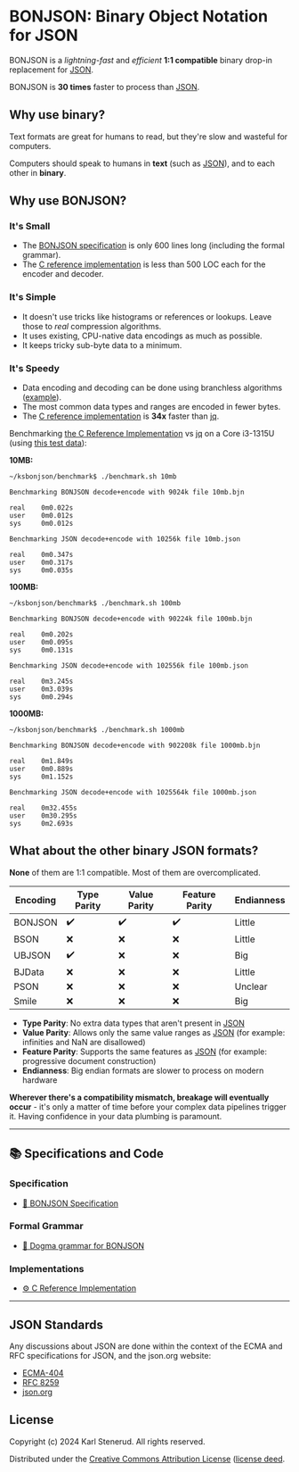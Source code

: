 BONJSON: Binary Object Notation for JSON
========================================

BONJSON is a _lightning-fast_ and _efficient_ **1:1 compatible** binary drop-in replacement for [JSON](#json-standards).

BONJSON is **30 times** faster to process than [JSON](#json-standards).


Why use binary?
---------------

Text formats are great for humans to read, but they're slow and wasteful for computers.

Computers should speak to humans in **text** (such as [JSON](#json-standards)), and to each other in **binary**.


Why use BONJSON?
----------------

### It's Small

* The [BONJSON specification](bonjson.md) is only 600 lines long (including the formal grammar).
* The [C reference implementation](https://github.com/kstenerud/ksbonjson/tree/main/library/src) is less than 500 LOC each for the encoder and decoder.

### It's Simple

* It doesn't use tricks like histograms or references or lookups. Leave those to _real_ compression algorithms.
* It uses existing, CPU-native data encodings as much as possible.
* It keeps tricky sub-byte data to a minimum.

### It's Speedy

* Data encoding and decoding can be done using branchless algorithms ([example](https://github.com/kstenerud/ksbonjson/tree/main/library/src)).
* The most common data types and ranges are encoded in fewer bytes.
* The [C reference implementation](https://github.com/kstenerud/ksbonjson) is **34x** faster than [jq](https://github.com/jqlang/jq).

Benchmarking [the C Reference Implementation](https://github.com/kstenerud/ksbonjson) vs [jq](https://github.com/jqlang/jq) on a Core i3-1315U (using [this test data](https://github.com/kstenerud/test-data)):

**10MB:**

```
~/ksbonjson/benchmark$ ./benchmark.sh 10mb

Benchmarking BONJSON decode+encode with 9024k file 10mb.bjn

real    0m0.022s
user    0m0.012s
sys     0m0.012s

Benchmarking JSON decode+encode with 10256k file 10mb.json

real    0m0.347s
user    0m0.317s
sys     0m0.035s
```

**100MB:**

```
~/ksbonjson/benchmark$ ./benchmark.sh 100mb

Benchmarking BONJSON decode+encode with 90224k file 100mb.bjn

real    0m0.202s
user    0m0.095s
sys     0m0.131s

Benchmarking JSON decode+encode with 102556k file 100mb.json

real    0m3.245s
user    0m3.039s
sys     0m0.294s
```

**1000MB:**

```
~/ksbonjson/benchmark$ ./benchmark.sh 1000mb

Benchmarking BONJSON decode+encode with 902208k file 1000mb.bjn

real    0m1.849s
user    0m0.889s
sys     0m1.152s

Benchmarking JSON decode+encode with 1025564k file 1000mb.json

real    0m32.455s
user    0m30.295s
sys     0m2.693s
```


What about the other binary JSON formats?
-----------------------------------------

**None** of them are 1:1 compatible. Most of them are overcomplicated.

| Encoding | Type Parity | Value Parity | Feature Parity | Endianness |
| -------- | ----------- | ------------ | -------------- | ---------- |
| BONJSON  |      ✔️      |      ✔️       |        ✔️       |   Little   |
| BSON     |      ❌     |      ❌      |        ❌      |   Little   |
| UBJSON   |      ✔️      |      ❌      |        ❌      |   Big      |
| BJData   |      ❌      |      ❌      |        ❌      |   Little   |
| PSON     |      ❌     |      ❌      |        ❌      |   Unclear  |
| Smile    |      ❌     |      ❌      |        ❌      |   Big      |

* **Type Parity**: No extra data types that aren't present in [JSON](#json-standards)
* **Value Parity**: Allows only the same value ranges as [JSON](#json-standards) (for example: infinities and NaN are disallowed)
* **Feature Parity**: Supports the same features as [JSON](#json-standards) (for example: progressive document construction)
* **Endianness**: Big endian formats are slower to process on modern hardware

**Wherever there's a compatibility mismatch, breakage will eventually occur** - it's only a matter of time before your complex data pipelines trigger it. Having confidence in your data plumbing is paramount.


-------------------------------------------------------------------------------

📚 Specifications and Code
--------------------------

### Specification

 * [📖 BONJSON Specification](bonjson.md)

### Formal Grammar

 * [🔡 Dogma grammar for BONJSON](bonjson.dogma)

### Implementations

 * [⚙️ C Reference Implementation](https://github.com/kstenerud/ksbonjson)

-------------------------------------------------------------------------------


JSON Standards
--------------

Any discussions about JSON are done within the context of the ECMA and RFC specifications for JSON, and the json.org website:

 * [ECMA-404](https://ecma-international.org/publications-and-standards/standards/ecma-404/)
 * [RFC 8259](https://www.rfc-editor.org/info/rfc8259)
 * [json.org](https://www.json.org)



License
-------

Copyright (c) 2024 Karl Stenerud. All rights reserved.

Distributed under the [Creative Commons Attribution License](https://creativecommons.org/licenses/by/4.0/legalcode) ([license deed](https://creativecommons.org/licenses/by/4.0).
